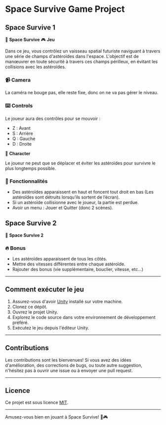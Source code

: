 ﻿# Space Survive Game Project

## Space Survive 1

🚀 **Space Survive**
🎮 **Jeu**

Dans ce jeu, vous contrôlez un vaisseau spatial futuriste naviguant à travers une série de champs d'astéroïdes dans l'espace. L'objectif est de manœuvrer en toute sécurité à travers ces champs périlleux, en évitant les collisions avec les astéroïdes.

### 📹 Camera

La caméra ne bouge pas, elle reste fixe, donc on ne va pas gérer le niveau.

### ⌨️ Controls

Le joueur aura des contrôles pour se mouvoir :
- Z : Avant
- S : Arrière
- Q : Gauche
- D : Droite

🚀 **Character**

Le joueur ne peut que se déplacer et éviter les astéroïdes pour survivre le plus longtemps possible.

### 📝 Fonctionnalités

- Des astéroïdes apparaissent en haut et foncent tout droit en bas (Les astéroïdes sont détruits lorsqu’ils sortent de l’écran).
- Si un astéroïde collisionne avec le joueur, la partie est perdue.
- Avoir un menu : Jouer et Quitter (donc 2 scènes).

## Space Survive 2

🚀 **Space Survive 2**

### 🔥 Bonus

- Les astéroïdes apparaissent de tous les côtés.
- Mettre des vitesses différentes entre chaque astéroïde.
- Rajouter des bonus (vie supplémentaire, bouclier, vitesse, etc…)

---

## Comment exécuter le jeu

1. Assurez-vous d'avoir [Unity](https://unity.com/) installé sur votre machine.
2. Clonez ce dépôt.
3. Ouvrez le projet Unity.
4. Explorez le code source dans votre environnement de développement préféré.
5. Exécutez le jeu depuis l'éditeur Unity.

---

## Contributions

Les contributions sont les bienvenues! Si vous avez des idées d'amélioration, des corrections de bugs, ou toute autre suggestion, n'hésitez pas à ouvrir une issue ou à envoyer une pull request.

---

## Licence

Ce projet est sous licence [MIT](LICENSE).

---

Amusez-vous bien en jouant à Space Survive! 🚀🎮
